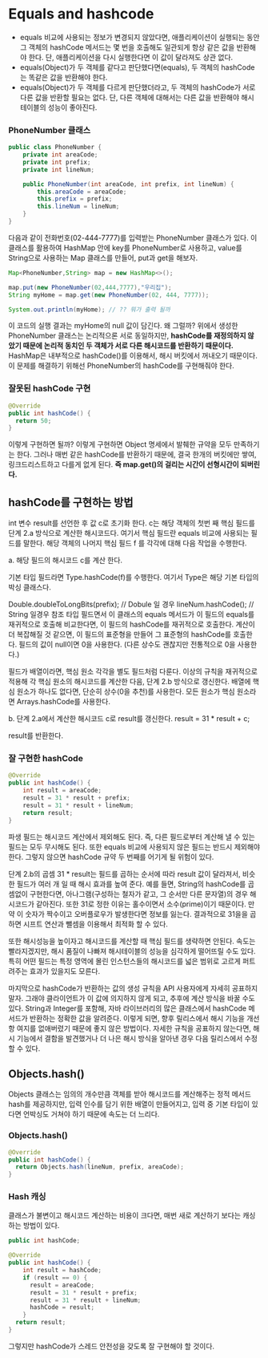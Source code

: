 # Equals and hashcode

- equals 비교에 사용되는 정보가 변경되지 않았다면, 애플리케이션이 실행되는 동안 그 객체의 hashCode 메서드는 몇 번을 호출해도 일관되게 항상 같은 값을 반환해야 한다. 단, 애플리케이션을 다시 실행한다면 이 값이 달라져도 상관 없다.
- equals(Object)가 두 객체를 같다고 판단했다면(equals), 두 객체의 hashCode는 똑같은 값을 반환해야 한다.
- equals(Object)가 두 객체를 다르게 판단했더라고, 두 객체의 hashCode가 서로 다른 값을 반환할 필요는 없다. 단, 다른 객체에 대해서는 다른 값을 반환해야 해시테이블의 성능이 좋아진다.

### PhoneNumber 클래스

```java
public class PhoneNumber {
    private int areaCode;
    private int prefix;
    private int lineNum;

    public PhoneNumber(int areaCode, int prefix, int lineNum) {
        this.areaCode = areaCode;
        this.prefix = prefix;
        this.lineNum = lineNum;
    }
}
```

다음과 같이 전화번호(02-444-7777)를 입력받는 PhoneNumber 클래스가 있다.
이 클래스를 활용하여 HashMap 안에 key를 PhoneNumber로 사용하고, value를 String으로 사용하는 Map 클래스를 만들어, put과 get을 해보자.

```java
Map<PhoneNumber,String> map = new HashMap<>();

map.put(new PhoneNumber(02,444,7777),"우리집");
String myHome = map.get(new PhoneNumber(02, 444, 7777));

System.out.println(myHome); // ?? 뭐가 출력 될까
```

이 코드의 실행 결과는 myHome의 null 값이 담긴다.
왜 그럴까?
위에서 생성한 PhoneNumber 클래스는 논리적으론 서로 동일하지만, **hashCode를 재정의하지 않았기 때문에 논리적 동치인 두 객체가 서로 다른 해시코드를 반환하기 때문이다.**
HashMap은 내부적으로 hashCode()를 이용해서, 해시 버킷에서 꺼내오기 때문이다.
이 문제를 해결하기 위해선 PhoneNumber의 hashCode를 구현해줘야 한다.

### 잘못된 hashCode 구현

```java
@Override
public int hashCode() {
  return 50;
}
```

이렇게 구현하면 될까? 이렇게 구현하면 Object 명세에서 발췌한 규약을 모두 만족하기는 한다.
그러나 매번 같은 hashCode를 반환하기 때문에, 결국 한개의 버킷에만 쌓여, 링크드리스트하고 다를게 없게 된다.
**즉 map.get()의 걸리는 시간이 선형시간이 되버린다.**

## hashCode를 구현하는 방법

int 변수 result를 선언한 후 값 c로 초기화 한다. c는 해당 객체의 첫번 째 핵심 필드를 단계 2.a 방식으로 계산한 해시코드다. 여기서 핵심 필드란 equals 비교에 사용되는 필드를 말한다.
해당 객체의 나머지 핵심 필드 f 를 각각에 대해 다음 작업을 수행한다.

a. 해당 필드의 해시코드 c를 계산 한다.

기본 타입 필드라면 Type.hashCode(f)를 수행한다. 여기서 Type은 해당 기본 타입의 박싱 클래스다.

Double.doubleToLongBits(prefix); // Dobule 일 경우
lineNum.hashCode(); // String 일경우
참조 타입 필드면서 이 클래스의 equals 메서드가 이 필드의 equals를 재귀적으로 호출해 비교한다면, 이 필드의 hashCode를 재귀적으로 호출한다. 계산이 더 복잡해질 것 같으면, 이 필드의 표준형을 만들어 그 표준형의 hashCode를 호출한다. 필드의 값이 null이면 0을 사용한다. (다른 상수도 괜찮지만 전통적으로 0을 사용한다.)

필드가 배열이라면, 핵심 원소 각각을 별도 필드처럼 다룬다. 이상의 규칙을 재귀적으로 적용해 각 핵심 원소의 해시코드를 계산한 다음, 단계 2.b 방식으로 갱신한다. 배열에 핵심 원소가 하나도 없다면, 단순히 상수(0을 추천)를 사용한다. 모든 원소가 핵심 원소라면 Arrays.hashCode를 사용한다.

b. 단계 2.a에서 계산한 해시코드 c로 result를 갱신한다. result = 31 \* result + c;

result를 반환한다.

### 잘 구현한 hashCode

```java
@Override
public int hashCode() {
    int result = areaCode;
    result = 31 * result + prefix;
    result = 31 * result + lineNum;
    return result;
}
```

파생 필드는 해시코드 계산에서 제외해도 된다. 즉, 다른 필드로부터 계산해 낼 수 있는 필드는 모두 무시해도 된다. 또한 equals 비교에 사용되지 않은 필드는 반드시 제외해야 한다. 그렇지 않으면 hashCode 규약 두 번째를 어기게 될 위험이 있다.

단계 2.b의 곱셈 31 \* result는 필드를 곱하는 순서에 따라 result 값이 달라져서, 비슷한 필드가 여러 개 일 때 해시 효과를 높여 준다. 예를 들면, String의 hashCode를 곱셈없이 구현한다면, 아나그램(구성하는 철자가 같고, 그 순서만 다른 문자열)의 경우 해시코드가 같아진다. 또한 31로 정한 이유는 홀수이면서 소수(prime)이기 때문이다. 만약 이 숫자가 짝수이고 오버플로우가 발생한다면 정보를 잃는다. 결과적으로 31을을 곱하면 시프트 연산과 뺄셈을 이용해서 최적화 할 수 있다.

또한 해시성능을 높이자고 해시코드를 계산할 때 핵심 필드를 생략하면 안된다. 속도는 빨라지겠지만, 해시 품질이 나빠져 해시테이블의 성능을 심각하게 떨어뜨릴 수도 있다. 특히 어떤 필드는 특정 영역에 몰린 인스턴스들의 해시코드를 넓은 범위로 고르게 퍼트려주는 효과가 있을지도 모른다.

마지막으로 hashCode가 반환하는 값의 생성 규칙을 API 사용자에게 자세히 공표하지 말자. 그래야 클라이언트가 이 값에 의지하지 않게 되고, 추후에 계산 방식을 바꿀 수도 있다. String과 Integer를 포함해, 자바 라이브러리의 많은 클래스에서 hashCode 메서드가 반환하는 정확한 값을 알려준다. 이렇게 되면, 향후 릴리스에서 해시 기능을 개선항 여지를 없애버렸기 때문에 좋지 않은 방법이다. 자세한 규칙을 공표하지 않는다면, 해시 기능에서 결함을 발견했거나 더 나은 해시 방식을 알아낸 경우 다음 릴리스에서 수정할 수 있다.

## Objects.hash()

Objects 클래스는 임의의 개수만큼 객체를 받아 해시코드를 계산해주는 정적 메서드 hash를 제공하지만, 입력 인수를 담기 위한 배열이 만들어지고, 입력 중 기본 타입이 있다면 언박싱도 거쳐야 하기 때문에 속도는 더 느리다.

### Objects.hash()

```java
@Override
public int hashCode() {
  return Objects.hash(lineNum, prefix, areaCode);
}
```

### Hash 캐싱

클래스가 불변이고 해시코드 계산하는 비용이 크다면, 매번 새로 계산하기 보다는 캐싱하는 방법이 있다.

```java
public int hashCode;

@Override
public int hashCode() {
  	int result = hashCode;
  	if (result == 0) {
      result = areaCode;
      result = 31 * result + prefix;
      result = 31 * result + lineNum;
      hashCode = result;
    }
  return result;
}
```

그렇지만 hashCode가 스레드 안전성을 갖도록 잘 구현해야 할 것이다.
